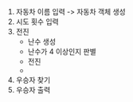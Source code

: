 1. 자동차 이름 입력 -> 자동차 객체 생성
2. 시도 횟수 입력
3. 전진
   - 난수 생성
   - 난수가 4 이상인지 판별
   - 전진
   - 
4. 우승자 찾기
5. 우승자 출력